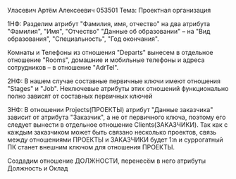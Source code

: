 Уласевич Артём Алексеевич 053501
Тема: Проектная организация


1НФ:
Разделим атрибут "Фамилия, имя, отчество" на два атрибута "Фамилия",
"Имя", "Отчество"
"Данные об образовании" – на "Вид образования",
"Специальность", "Год окончания".

Комнаты и Телефоны из отношения "Departs" вынесем в отдельное отношение "Rooms",
домашние и мобильные телефоны и адреса сотрудников – в отношение "AdrTel".

2НФ:
В нашем случае составные первичные ключи имеют отношения "Stages" и "Job".
Неключевые атрибуты этих отношений функционально полно зависят от составных первичных ключей

3НФ:
В отношении Projects(ПРОЕКТЫ) атрибут "Данные заказчика" зависит от атрибута
"Заказчик", а не от первичного ключа, поэтому его следует вынести в отдельное отношение Clients(ЗАКАЗЧИКИ).
Так как с каждым заказчиком может быть связано несколько проектов, связь между отношениями ПРОЕКТЫ и
ЗАКАЗЧИКИ будет 1:n и суррогатный ПК станет внешним ключом для отношения ПРОЕКТЫ.

Создадим отношение ДОЛЖНОСТИ, перенесём в него атрибуты
Должность и Оклад
